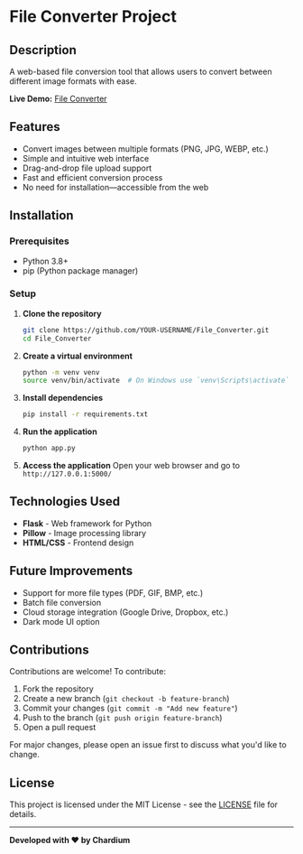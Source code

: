 # File Converter Project

## Description
A web-based file conversion tool that allows users to convert between different image formats with ease.

**Live Demo:** [File Converter](https://file-converter-h1dj.onrender.com)

## Features
- Convert images between multiple formats (PNG, JPG, WEBP, etc.)
- Simple and intuitive web interface
- Drag-and-drop file upload support
- Fast and efficient conversion process
- No need for installation—accessible from the web

## Installation

### Prerequisites
- Python 3.8+
- pip (Python package manager)

### Setup
1. **Clone the repository**
   ```sh
   git clone https://github.com/YOUR-USERNAME/File_Converter.git
   cd File_Converter
   ```

2. **Create a virtual environment**
   ```sh
   python -m venv venv
   source venv/bin/activate  # On Windows use `venv\Scripts\activate`
   ```

3. **Install dependencies**
   ```sh
   pip install -r requirements.txt
   ```

4. **Run the application**
   ```sh
   python app.py
   ```

5. **Access the application**
   Open your web browser and go to `http://127.0.0.1:5000/`

## Technologies Used
- **Flask** - Web framework for Python
- **Pillow** - Image processing library
- **HTML/CSS** - Frontend design

## Future Improvements
- Support for more file types (PDF, GIF, BMP, etc.)
- Batch file conversion
- Cloud storage integration (Google Drive, Dropbox, etc.)
- Dark mode UI option

## Contributions
Contributions are welcome! To contribute:
1. Fork the repository
2. Create a new branch (`git checkout -b feature-branch`)
3. Commit your changes (`git commit -m "Add new feature"`)
4. Push to the branch (`git push origin feature-branch`)
5. Open a pull request

For major changes, please open an issue first to discuss what you'd like to change.

## License
This project is licensed under the MIT License - see the [LICENSE](LICENSE) file for details.

---
**Developed with ❤️ by Chardium**


